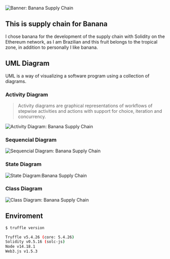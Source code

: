 ![Banner: Banana Supply Chain](https://firebasestorage.googleapis.com/v0/b/myself-dg.appspot.com/o/nanodegree%2Fblockchain%2Fbanana-supply-chain%2Fbsc_banner.png?alt=media&token=a44f4a08-4f55-4e8c-a5b3-9e1130247f9b)

## This is supply chain for Banana

I chose banana for the development of the supply chain with Solidity on the Ethereum network, as I am Brazilian and this fruit belongs to the tropical zone, in addition to personally I like banana.

## UML Diagram

UML is a way of visualizing a software program using a collection of diagrams.

### Activity Diagram

>Activity diagrams are graphical representations of workflows of stepwise activities and actions with support for choice, iteration and concurrency.

![Activity Diagram: Banana Supply Chain](https://firebasestorage.googleapis.com/v0/b/myself-dg.appspot.com/o/nanodegree%2Fblockchain%2Fbanana-supply-chain%2Facitivity_diagram.png?alt=media&token=5b09f0cb-cf66-411e-b1f5-49bdfce0fb7c)

### Sequencial Diagram

![Sequencial Diagram: Banana Supply Chain](https://firebasestorage.googleapis.com/v0/b/myself-dg.appspot.com/o/nanodegree%2Fblockchain%2Fbanana-supply-chain%2Fsequencial_diagram.png?alt=media&token=f82661a9-9a8d-4592-9373-3cd30912e57d)

### State Diagram

![State Diagram:Banana Supply Chain](https://firebasestorage.googleapis.com/v0/b/myself-dg.appspot.com/o/nanodegree%2Fblockchain%2Fbanana-supply-chain%2Fstate_diagram.png?alt=media&token=c3ddfcbf-eb42-4746-be01-d5a7a2559422)

### Class Diagram

![Class Diagram: Banana Supply Chain](https://firebasestorage.googleapis.com/v0/b/myself-dg.appspot.com/o/nanodegree%2Fblockchain%2Fbanana-supply-chain%2Fclass_diagram.png?alt=media&token=168c538a-2c11-4cc1-81f2-7390dfe91e4b)

## Enviroment

```bash
$ truffle version

Truffle v5.4.26 (core: 5.4.26)
Solidity v0.5.16 (solc-js)
Node v14.18.1
Web3.js v1.5.3
```